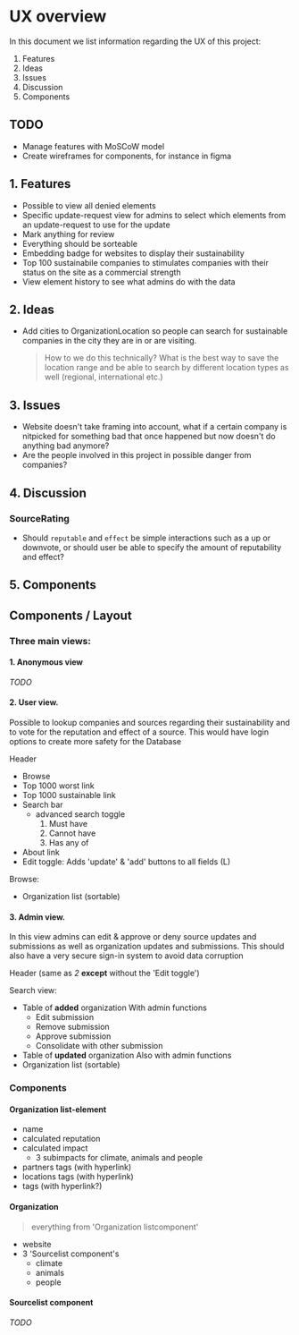 # UX overview

In this document we list information regarding the UX of this project:
1. Features
2. Ideas
3. Issues
4. Discussion
5. Components

## TODO
- Manage features with MoSCoW model
- Create wireframes for components, for instance in figma

## 1. Features
- Possible to view all denied elements
- Specific update-request view for admins to select which elements from an update-request to use for the update
- Mark anything for review
- Everything should be sorteable
- Embedding badge for websites to display their sustainability
- Top 100 sustainabile companies to stimulates companies with their status on the site as a commercial strength
- View element history to see what admins do with the data

## 2. Ideas
- Add cities to OrganizationLocation so people can search for sustainable companies in the city they are in or are visiting. 
    > How to we do this technically? What is the best way to save the location range and be able to search by different location types as well (regional, international etc.)
    
## 3. Issues
- Website doesn't take framing into account, what if a certain company is nitpicked for something bad that once happened but now doesn't do anything bad anymore?
- Are the people involved in this project in possible danger from companies?

## 4. Discussion

### SourceRating
- Should ```reputable``` and ```effect``` be simple interactions such as a up or downvote, or should user be able to specify the amount of reputability and effect? 

## 5. Components
## Components / Layout

### Three main views:

#### 1. Anonymous view
*TODO*
#### 2. User view. 
Possible to lookup companies and sources regarding their sustainability and to vote for the reputation and effect of a source.
This would have login options to create more safety for the Database

Header
- Browse
- Top 1000 worst link
- Top 1000 sustainable link
- Search bar
    - advanced search toggle
        1. Must have
        2. Cannot have
        3. Has any of
- About link
- Edit toggle: Adds 'update' & 'add' buttons to all fields (L)

Browse: 
- Organization list (sortable)

#### 3. Admin view. 
In this view admins can edit & approve or deny source updates and submissions as well as organization updates and submissions.
This should also have a very secure sign-in system to avoid data corruption

Header (same as *2* <b>except</b> without the 'Edit toggle')

Search view:
- Table of <b>added</b> organization
    With admin functions
    - Edit submission 
    - Remove submission
    - Approve submission
    - Consolidate with other submission
- Table of <b>updated</b> organization
    Also with admin functions
- Organization list (sortable)

### Components

#### Organization list-element
- name
- calculated reputation
- calculated impact
	- 3 subimpacts for climate, animals and people
- partners tags (with hyperlink)
- locations tags (with hyperlink)
- tags (with hyperlink?)

#### Organization
> everything from 'Organization listcomponent'
- website
- 3 'Sourcelist component's
	- climate
	- animals
	- people

#### Sourcelist component
*TODO*